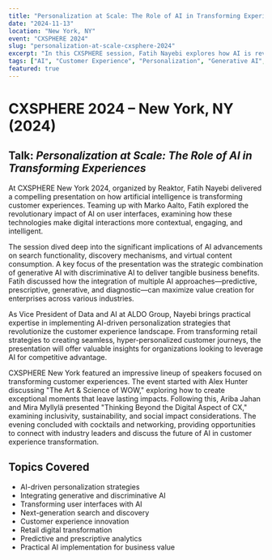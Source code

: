 ```yaml
---
title: "Personalization at Scale: The Role of AI in Transforming Experiences"
date: "2024-11-13"
location: "New York, NY"
event: "CXSPHERE 2024"
slug: "personalization-at-scale-cxsphere-2024"
excerpt: "In this CXSPHERE session, Fatih Nayebi explores how AI is revolutionizing user interfaces—making them more contextual, engaging, and intelligent. The presentation examines how combining generative AI with discriminative AI brings tangible business benefits and how integrating various forms of AI can deliver maximum value for enterprises."
tags: ["AI", "Customer Experience", "Personalization", "Generative AI", "Machine Learning", "UI/UX"]
featured: true
---
```


# CXSPHERE 2024 – New York, NY (2024)

## Talk: *Personalization at Scale: The Role of AI in Transforming Experiences*

At CXSPHERE New York 2024, organized by Reaktor, Fatih Nayebi delivered a compelling presentation on how artificial intelligence is transforming customer experiences. Teaming up with Marko Aalto, Fatih explored the revolutionary impact of AI on user interfaces, examining how these technologies make digital interactions more contextual, engaging, and intelligent.

The session dived deep into the significant implications of AI advancements on search functionality, discovery mechanisms, and virtual content consumption. A key focus of the presentation was the strategic combination of generative AI with discriminative AI to deliver tangible business benefits. Fatih discussed how the integration of multiple AI approaches—predictive, prescriptive, generative, and diagnostic—can maximize value creation for enterprises across various industries.

As Vice President of Data and AI at ALDO Group, Nayebi brings practical expertise in implementing AI-driven personalization strategies that revolutionize the customer experience landscape. From transforming retail strategies to creating seamless, hyper-personalized customer journeys, the presentation will offer valuable insights for organizations looking to leverage AI for competitive advantage.

CXSPHERE New York featured an impressive lineup of speakers focused on transforming customer experiences. The event started with Alex Hunter discussing "The Art & Science of WOW," exploring how to create exceptional moments that leave lasting impacts. Following this, Ariba Jahan and Mira Myllylä presented "Thinking Beyond the Digital Aspect of CX," examining inclusivity, sustainability, and social impact considerations. The evening concluded with cocktails and networking, providing opportunities to connect with industry leaders and discuss the future of AI in customer experience transformation.

## Topics Covered

- AI-driven personalization strategies
- Integrating generative and discriminative AI
- Transforming user interfaces with AI
- Next-generation search and discovery
- Customer experience innovation
- Retail digital transformation
- Predictive and prescriptive analytics
- Practical AI implementation for business value 